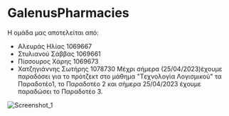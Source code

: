 # GalenusPharmacies
Η ομάδα μας αποτελείται από:
- Αλευράς Ηλίας 1069667
- Στυλιανού Σάββας 1069661
- Πίσσουρος Χάρης 1069673
- Χατζηγιάννης Σωτήρης 1078730
Μέχρι σήμερα (25/04/2023)έχουμε παραδόσει για το πρότζεκτ στο μάθημα "Tεχνολογία Λογισμικού" τα Παραδοτέο1, το Παραδοτέο 2 και σήμερα 25/04/2023 
έχουμε παραδώσει το Παραδοτέο 3.

![Screenshot_1](https://user-images.githubusercontent.com/128754241/234222399-922c10c2-5f0e-476a-990e-7b28f1bd7629.jpg)

